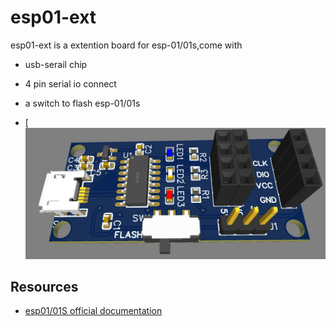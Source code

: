 # esp01-ext

esp01-ext is a extention board for esp-01/01s,come with
- usb-serail chip 
- 4 pin serial io connect
- a switch to  flash esp-01/01s

- [![pcb](https://github.com/bj5/esp01-ext/blob/main/docs/esp01-ext-3d.png)

## Resources

- [esp01/01S official documentation](https://docs.ai-thinker.com/en/esp8266)
